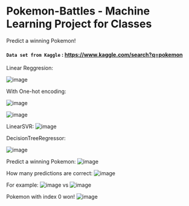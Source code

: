# Pokemon-Battles - Machine Learning Project for Classes

Predict a winning Pokemon!

#### `Data set from Kaggle` : https://www.kaggle.com/search?q=pokemon

Linear Reggresion:

![image](https://user-images.githubusercontent.com/50525581/163989130-9c3e533c-1e23-4c94-a4b9-f74f0e289c0e.png)
 
With One-hot encoding:

![image](https://user-images.githubusercontent.com/50525581/163989342-2eae9907-d972-42ad-bb0a-bdd6f53e3949.png)


![image](https://user-images.githubusercontent.com/50525581/163988802-b8dfdfb4-e396-43c5-92be-0ea7d46f4bad.png)

LinearSVR:
![image](https://user-images.githubusercontent.com/50525581/163989423-df51d475-61e0-4923-9ee2-fc633069d490.png)

DecisionTreeRegressor:

![image](https://user-images.githubusercontent.com/50525581/163989450-4e5fafc4-5397-4ed7-93db-c17bc6210d6a.png)


Predict a winning Pokemon:
![image](https://user-images.githubusercontent.com/50525581/163989572-f5745ac4-c2d8-4423-ba24-93bc458ca271.png)

How many predictions are correct:
![image](https://user-images.githubusercontent.com/50525581/163989551-9738a15c-5e16-4dcb-b244-876285d5e9ce.png)

For example:
![image](https://user-images.githubusercontent.com/50525581/163989688-b42e9da5-cc74-4018-ba7d-fa78bbd791e0.png)
vs
![image](https://user-images.githubusercontent.com/50525581/163989708-eadd128c-19a5-4b2f-b41f-c308a13cd5e3.png)

Pokemon with index 0 won!
![image](https://user-images.githubusercontent.com/50525581/163989736-9f5bb058-7f16-4491-b0e9-19028dfcb404.png)
